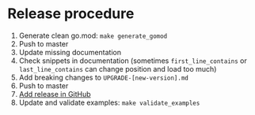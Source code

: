 # Release procedure

1. Generate clean go.mod: `make generate_gomod`
2. Push to master
3. Update missing documentation
4. Check snippets in documentation (sometimes `first_line_contains` or `last_line_contains` can change position and load too much)
5. Add breaking changes to `UPGRADE-[new-version].md`
6. Push to master
7. [Add release in GitHub](https://github.com/ThreeDotsLabs/watermill/releases)
8. Update and validate examples: `make validate_examples`
